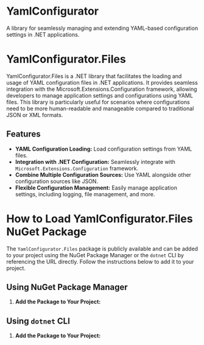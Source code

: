 # YamlConfigurator
A library for seamlessly managing and extending YAML-based configuration settings in .NET applications.

# YamlConfigurator.Files
YamlConfigurator.Files is a .NET library that facilitates the loading and usage of YAML configuration files in .NET applications. It provides seamless integration with the Microsoft.Extensions.Configuration framework, allowing developers to manage application settings and configurations using YAML files. This library is particularly useful for scenarios where configurations need to be more human-readable and manageable compared to traditional JSON or XML formats.

## Features
- **YAML Configuration Loading:** Load configuration settings from YAML files.
- **Integration with .NET Configuration:** Seamlessly integrate with `Microsoft.Extensions.Configuration` framework.
- **Combine Multiple Configuration Sources:** Use YAML alongside other configuration sources like JSON.
- **Flexible Configuration Management:** Easily manage application settings, including logging, file management, and more.


# How to Load YamlConfigurator.Files NuGet Package

The `YamlConfigurator.Files` package is publicly available and can be added to your project using the NuGet Package Manager or the `dotnet` CLI by referencing the URL directly. Follow the instructions below to add it to your project.

## Using NuGet Package Manager

1. **Add the Package to Your Project:**

## Using `dotnet` CLI

1. **Add the Package to Your Project:**
